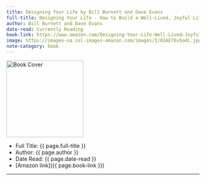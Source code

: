 ```yaml
---
title: Designing Your Life by Bill Burnett and Dave Evans
full-title: Designing Your Life - How to Build a Well-Lived, Joyful Life at Work
author: Bill Burnett and Dave Evans
date-read: Currently Reading
book-link: https://www.amazon.com/Designing-Your-Life-Well-Lived-Joyful/dp/1101875321
image: https://images-na.ssl-images-amazon.com/images/I/81AE76v5odL.jpg
note-category: book
---
```


<img src="{{page. image}}" alt="Book Cover" width="200">

- Full Title: {{ page.full-title }}
- Author: {{ page.author }}
- Date Read: {{ page.date-read }}
- [Amazon link]({{ page.book-link }})


---

